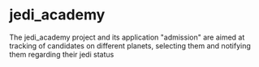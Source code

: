 # jedi_academy
The jedi_academy project and its application "admission" are aimed at tracking of candidates on different planets, selecting them and notifying them regarding their jedi status

